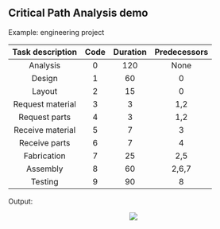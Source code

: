 ## Critical Path Analysis demo

Example: engineering project

| Task description | Code | Duration | Predecessors |
| :---: | :---: | :---: | :---: |
| Analysis | 0 | 120 | None |
| Design | 1 | 60 | 0 |
| Layout | 2 | 15 | 0 |
| Request material | 3 | 3 | 1,2 |
| Request parts | 4 | 3 | 1,2 |
| Receive material | 5 | 7 | 3 |
| Receive parts | 6 | 7 | 4 |
| Fabrication | 7 | 25 | 2,5 |
| Assembly | 8 | 60 | 2,6,7 |
| Testing | 9 | 90 | 8 |

Output:

<p align="center">
	<img src="cpa_output.png"/>
</p>
